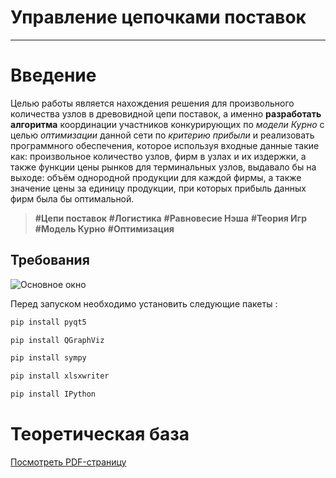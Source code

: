 # Управление цепочками поставок
---

# Введение 

Целью работы является нахождения решения для произвольного количества узлов в древовидной цепи поставок, а именно **разработать алгоритма** координации участников конкурирующих по _модели Курно_ с целью _оптимизации_ данной сети по _критерию прибыли_ и реализовать программного обеспечения, которое используя входные данные такие как: произвольное количество узлов, фирм в узлах и их издержки, а также функции цены рынков для терминальных узлов, выдавало бы  на выходе: объём однородной продукции для каждой фирмы, а также значение цены за единицу продукции, при которых прибыль данных фирм была бы оптимальной.

> **#Цепи поставок** **#Логистика** **#Равновесие Нэша** **#Теория Игр** **#Модель Курно** **#Оптимизация**


## Требования
<p align="left">
  <img src="https://img.shields.io/badge/python-3.9.13-green " alt="Основное окно"> 
</p>



Перед запуском необходимо установить следующие пакеты :

```bash
pip install pyqt5
```
```bash
pip install QGraphViz
```
```bash
pip install sympy
```
```bash
pip install xlsxwriter
```
```bash
pip install IPython
```


# Теоретическая база 

[Посмотреть PDF-страницу](./theory/Выдержка.pdf "Описание")